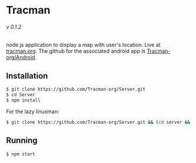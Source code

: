# Tracman
###### v 0.1.2

node.js application to display a map with user's location.  Live at [tracman.org](https://tracman.org/).
The github for the associated android app is [Tracman-org/Android](https://github.com/tracman-org/android).  

## Installation

```sh
$ git clone https://github.com/Tracman-org/Server.git
$ cd Server
$ npm install
```

For the lazy linuxman: 
```sh
$ git clone https://github.com/Tracman-org/Server.git && (cd server && exec npm install)
```

## Running

```sh
$ npm start
```
